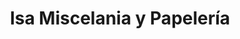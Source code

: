---
title: "Isa Miscelania y Papelería"
url: /bogota-d-c/isa-miscelania-y-papeleria/
shop: Schreibwaren
---